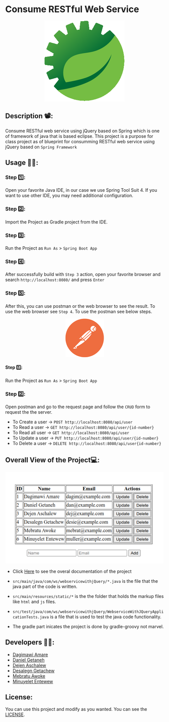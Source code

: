 # Consume RESTful Web Service

<p align="center">
  <img src="https://github.com/getdaniel/webservice-with-jQuery/blob/main/assets/icon.png" alt="Spring Tool Suit 4 IDE">
</p>

## Description 📽️:
Consume RESTful web service using jQuery based on Spring which is one of framework of java that is based eclipse. This project is a purpose for class project as of blueprint for consumming RESTful web service using jQuery based on ```Spring Framework```

## Usage 🏃‍♂️:

### Step :one::
Open your favorite Java IDE, in our case we use Spring Tool Suit 4. If you want to use other IDE, you may need additional configuration.

### Step :two::
Import the Project as Gradle project from the IDE.

### Step :three::
Run the Project as ```Run As``` > ```Spring Boot App```

### Step :four::
After successfully build with ```Step 3``` action, open your favorite browser and search ```http://localhost:8080/``` and press ```Enter```

### Step :five::
After this, you can use postman or the web browser to see the result. To use the web browser see ```Step 4```. To use the postman see below steps.
<p align="center">
  <img src="https://github.com/getdaniel/webservice-with-jQuery/blob/main/assets/postman.png" alt="Postman icon">
</p>

#### Step :one::
Run the Project as ```Run As``` > ```Spring Boot App```

### Step :two::
Open postman and go to the request page and follow the ```CRUD``` form to request the the server.

- To Create a user -> ```POST http://localhost:8080/api/user```
- To Read a user -> ```GET http://localhost:8080/api/user/{id-number}```
- To Read all user -> ```GET http://localhost:8080/api/user```
- To Update a user -> ```PUT http://localhost:8080/api/user/{id-number}```
- To Delete a user -> ```DELETE http://localhost:8080/api/user{id-number}```

## Overall View of the Project:computer::
<p align="center">
  <img src="https://github.com/getdaniel/webservice-with-jQuery/blob/main/assets/html-design.png" alt="The design of html page">
</p>

- Click [Here](https://getdaniel.github.io/webservice-with-jQuery/) to see the overal documentation of the project

- ```src/main/java/com/ws/webservicewithjQuery/*.java``` is the file that the java part of the code is written.
- ```src/main/resources/static/*``` is the the folder that holds the markup files like ```html``` and ```js``` files.
- ```src/test/java/com/ws/webservicewithjQuery/WebserviceWithJQueryApplicationTests.java``` is a file that is used to test the java code functionality.
- The gradle part inicates the project is done by gradle-groovy not marvel.

## Developers :technologist::
- [Dagimawi Amare](https://github.com/)
- [Daniel Getaneh](https://github.com/getdaniel)
- [Dejen Aschalew](https://github.com/)
- [Desalegn Getachew](https://github.com/)
- [Mebratu Awoke](https://github.com/)
- [Minuyelet Entewew](https://github.com/Minuyelet)

## License:
You can use this project and modify as you wanted. You can see the [LICENSE]().
